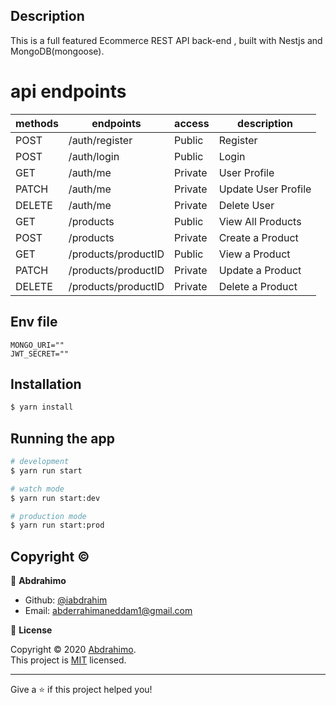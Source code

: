 ## Description

This is a full featured Ecommerce REST API back-end , built with Nestjs and MongoDB(mongoose).

# api endpoints

| methods | endpoints           | access  | description         |
| ------- | ------------------- | ------- | ------------------- |
| POST    | /auth/register      | Public  | Register            |
| POST    | /auth/login         | Public  | Login               |
| GET     | /auth/me            | Private | User Profile        |
| PATCH   | /auth/me            | Private | Update User Profile |
| DELETE  | /auth/me            | Private | Delete User         |
| GET     | /products           | Public  | View All Products   |
| POST    | /products           | Private | Create a Product    |
| GET     | /products/productID | Public  | View a Product      |
| PATCH   | /products/productID | Private | Update a Product    |
| DELETE  | /products/productID | Private | Delete a Product    |

## Env file

```env
MONGO_URI=""
JWT_SECRET=""
```

## Installation

```bash
$ yarn install
```

## Running the app

```bash
# development
$ yarn run start

# watch mode
$ yarn run start:dev

# production mode
$ yarn run start:prod
```

## Copyright ©

👤 **Abdrahimo**

- Github: [@iabdrahim](https://github.com/iabdrahim)
- Email: [abderrahimaneddam1@gmail.com](mailto:abderrahimaneddam1@gmail.com)

📝 **License**

Copyright © 2020 [Abdrahimo](https://github.com/iabdrahim).<br />
This project is [MIT](LICENSE) licensed.

---

Give a ⭐️ if this project helped you!
